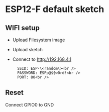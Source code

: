 # ESP12-F default sketch

## WIFI setup

* Upload Filesystem image
* Upload sketch
* Connect to http://192.168.4.1

        SSID: ESP-\<random\><br />
        PASSWORD: ESPp@$$w0rd!<br />
        PORT: 80<br />

## Reset

Connect GPIO0 to GND